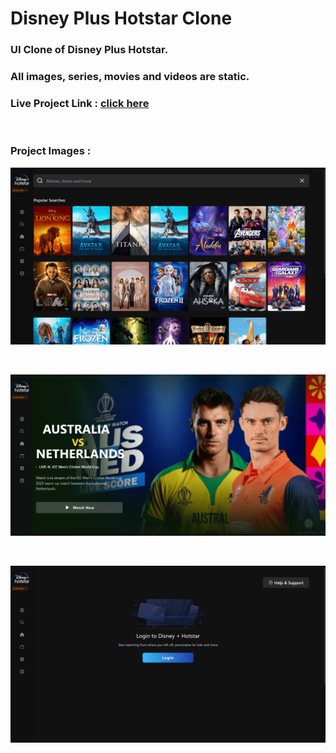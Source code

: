 # Disney Plus Hotstar Clone

### UI Clone of Disney Plus Hotstar.
### All images, series, movies and videos are static.  

### Live Project Link : [ click here ](https://hotstar-pranav.vercel.app/)

<br/>

### __Project Images :__
![Project Preview Image](/public/preview1.png)

<br/>

![Project Preview Image](/public/preview2.png)

<br/>

![Project Preview Image](/public/preview3.png)
